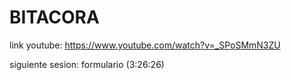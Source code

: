 # BITACORA

link youtube: https://www.youtube.com/watch?v=_SPoSMmN3ZU

siguiente sesion: formulario (3:26:26)
